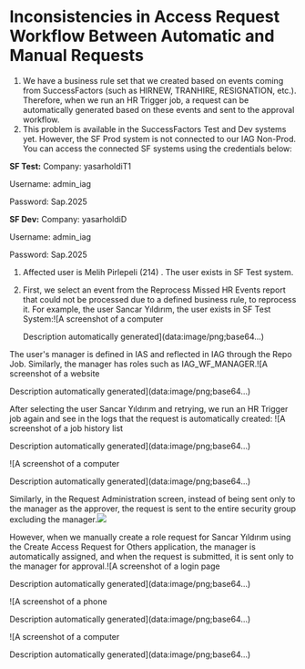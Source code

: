 
# Inconsistencies in Access Request Workflow Between Automatic and Manual Requests

1. We have a business rule set that we created based on events coming from SuccessFactors (such as HIRNEW, TRANHIRE, RESIGNATION, etc.). Therefore, when we run an HR Trigger job, a request can be automatically generated based on these events and sent to the approval workflow.
2. This problem is available in the SuccessFactors Test and Dev systems yet. However, the SF Prod system is not connected to our IAG Non-Prod. You can access the connected SF systems using the credentials below:

**SF Test:** Company: yasarholdiT1

Username: admin\_iag

Password: Sap.2025

**SF Dev:** Company: yasarholdiD

Username: admin\_iag

Password: Sap.2025

1. Affected user is Melih Pirlepeli (214) . The user exists in SF Test system.
2. First, we select an event from the Reprocess Missed HR Events report that could not be processed due to a defined business rule, to reprocess it. For example, the user Sancar Yıldırım, the user exists in SF Test System:![A screenshot of a computer

   Description automatically generated](data:image/png;base64...)

The user's manager is defined in IAS and reflected in IAG through the Repo Job. Similarly, the manager has roles such as IAG\_WF\_MANAGER.![A screenshot of a website

Description automatically generated](data:image/png;base64...)

After selecting the user Sancar Yıldırım and retrying, we run an HR Trigger job again and see in the logs that the request is automatically created: ![A screenshot of a job history list

Description automatically generated](data:image/png;base64...)

![A screenshot of a computer

Description automatically generated](data:image/png;base64...)

Similarly, in the Request Administration screen, instead of being sent only to the manager as the approver, the request is sent to the entire security group excluding the manager.![](data:image/png;base64...)

However, when we manually create a role request for Sancar Yıldırım using the Create Access Request for Others application, the manager is automatically assigned, and when the request is submitted, it is sent only to the manager for approval.![A screenshot of a login page

Description automatically generated](data:image/png;base64...)

![A screenshot of a phone

Description automatically generated](data:image/png;base64...)

![A screenshot of a computer

Description automatically generated](data:image/png;base64...)

